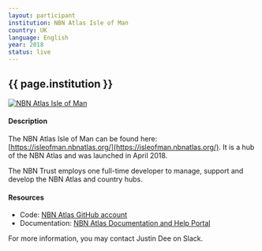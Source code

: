 ```yaml
---
layout: participant
institution: NBN Atlas Isle of Man
country: UK
language: English
year: 2018
status: live
---
```


## {{ page.institution }}

[![NBN Atlas Isle of Man](../assets/img/participants/nbnatlas-isle-man.png)](https://isleofman.nbnatlas.org/)

#### Description 
The NBN Atlas Isle of Man can be found here: [https://isleofman.nbnatlas.org/](https://isleofman.nbnatlas.org/). It is a hub of the NBN Atlas and was launched in April 2018.

The NBN Trust employs one full-time developer to manage, support and develop the NBN Atlas and country hubs.


#### Resources

- Code: [NBN Atlas GitHub account]()
- Documentation: [NBN Atlas Documentation and Help Portal](https://docs.nbnatlas.org/)



For more information, you may contact Justin Dee on Slack.

